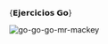   {𝗘𝗷𝗲𝗿𝗰𝗶𝗰𝗶𝗼𝘀 𝗚𝗼}


![go-go-go-mr-mackey](https://github.com/herreracamilo/Go/assets/89228921/177c3402-f80f-4c2a-831c-965cdaa53bc9)
